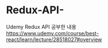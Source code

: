# Redux-API-
Udemy Redux API 공부한 내용<br>
https://www.udemy.com/course/best-react/learn/lecture/28518027#overview
